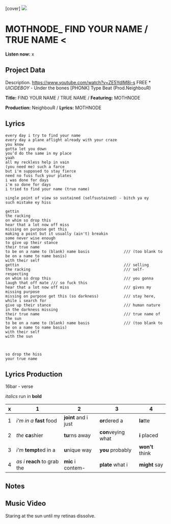 [cover] ![](57175019_319474918741616_8502199518755923887_n.jpg)

# MOTHNODE_ FIND YOUR NAME / TRUE NAME <

**Listen now:** x

## Project Data

Description.
https://www.youtube.com/watch?v=ZE5YdlM8i-s
FREE * $UICIDEBOY$ - Under the bones [PHONK] Type Beat (Prod.NeighbouR)

**Title:** FIND YOUR NAME / TRUE NAME / **Featuring:** MOTHNODE

**Production:** NeighbouR / **Lyrics:** MOTHNODE

## Lyrics

```
every day i try to find your name
every day a plane aflight already with your craze
you know
gotta let you down
you’d do the same in my place
yaah
all my reckless help in vain
(you need me) such a farce 
but i'm supposed to stay fierce 
need no fuss fuck your plates 
i was done for days
i'm so done for days
i tried to find your name (true name)

single point of view so sustained (selfsustained) - bitch ya ey
such mistake ey hiss

gettin
the racking
on whim so drop this
hear that a lot now off miss
missing on purpose get this 
making a point but it usually (ain't) breakin
some never wise enough
to give up their stance
their true name
to be on a name to (blank) name basis               /// (too blank to be on a name to name basis)
with their self
gettin                                              /// selling 
the racking                                         /// self-respecting
on whim so drop this                                /// you gonna laugh that off mate /// so fuck this
hear that a lot now off miss                        /// gives my missing purpose
missing on purpose get this (so darkness)           /// stay here, while i search for
give up their stance                                /// human nature in the darkness missing
their true name                                     /// true name of the sun
to be on a name to (blank) name basis               /// (too blank to be on a name to name basis)
with their self
with the sun



so drop the hiss
your true name

```

## Lyrics Production

16bar - verse

*italics* run in
**bold**

| x | 1 | 2 | 3 | 4 |
|---|---|---|---|---|
| 1 | *i'm in a* **fast** food | **joint** and i just  | **or**dered a  | **la**tte  |
| 2 | *the* **ca**shier | **tu**rns away  |  **con**veying what |  **i** placed |
| 3 | *i'm* **tempt**ed in a | **u**nique way  |  **you** probably |  **won't** think |
| 4 | *as i* **reach** to grab the |  **mic** i contem-  | **plate** what i | **might** say |

## Notes

## Music Video

Staring at the sun until my retinas dissolve.
